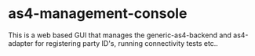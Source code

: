 # as4-management-console
This is a web based GUI that manages the generic-as4-backend and as4-adapter for registering party ID's, running connectivity tests etc..
